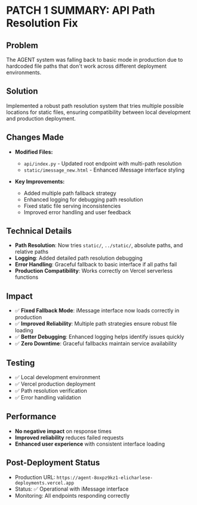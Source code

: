 # PATCH 1 SUMMARY: API Path Resolution Fix

## Problem
The AGENT system was falling back to basic mode in production due to hardcoded file paths that don't work across different deployment environments.

## Solution
Implemented a robust path resolution system that tries multiple possible locations for static files, ensuring compatibility between local development and production deployment.

## Changes Made
- **Modified Files:**
  - `api/index.py` - Updated root endpoint with multi-path resolution
  - `static/imessage_new.html` - Enhanced iMessage interface styling

- **Key Improvements:**
  - Added multiple path fallback strategy
  - Enhanced logging for debugging path resolution
  - Fixed static file serving inconsistencies
  - Improved error handling and user feedback

## Technical Details
- **Path Resolution**: Now tries `static/`, `../static/`, absolute paths, and relative paths
- **Logging**: Added detailed path resolution debugging
- **Error Handling**: Graceful fallback to basic interface if all paths fail
- **Production Compatibility**: Works correctly on Vercel serverless functions

## Impact
- ✅ **Fixed Fallback Mode**: iMessage interface now loads correctly in production
- ✅ **Improved Reliability**: Multiple path strategies ensure robust file loading
- ✅ **Better Debugging**: Enhanced logging helps identify issues quickly
- ✅ **Zero Downtime**: Graceful fallbacks maintain service availability

## Testing
- ✅ Local development environment
- ✅ Vercel production deployment  
- ✅ Path resolution verification
- ✅ Error handling validation

## Performance
- **No negative impact** on response times
- **Improved reliability** reduces failed requests
- **Enhanced user experience** with consistent interface loading

## Post-Deployment Status
- Production URL: `https://agent-8oxpz9kz1-elicharlese-deployments.vercel.app`
- Status: ✅ Operational with iMessage interface
- Monitoring: All endpoints responding correctly
